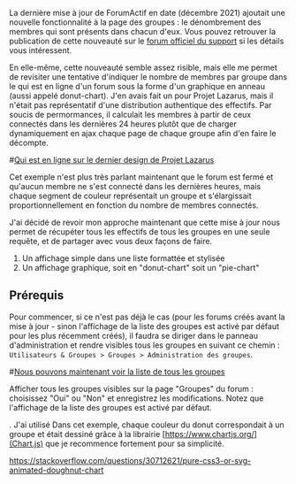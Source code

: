 La dernière mise à jour de ForumActif en date (décembre 2021) ajoutait une nouvelle fonctionnalité à la page des groupes : le dénombrement des membres qui sont présents dans chacun d'eux. Vous pouvez retrouver la publication de cette nouveauté sur le [forum officiel du support](https://forum.forumactif.com/t406331-amelioration-de-la-page-groupes "Amélioration de la page Groupes") si les détails vous intéressent.

En elle-même, cette nouveauté semble assez risible, mais elle me permet de revisiter une tentative d'indiquer le nombre de membres par groupe dans le qui est en ligne d'un forum sous la forme d'un graphique en anneau (aussi appelé donut-chart). J'en avais fait un pour Projet Lazarus, mais il n'était pas représentatif d'une distribution authentique des effectifs. Par soucis de permormances, il calculait les membres à partir de ceux connectés dans les dernières 24 heures plutôt que de charger dynamiquement en ajax chaque page de chaque groupe afin d'en faire le décompte.

#[Qui est en ligne sur le dernier design de Projet Lazarus](https://i.imgur.com/KtyPY6y.png)

Cet exemple n'est plus très parlant maintenant que le forum est fermé et qu'aucun membre ne s'est connecté dans les dernières heures, mais chaque segment de couleur représentait un groupe et s'élargissait proportionnellement en fonction du nombre de membres connectés.

J'ai décidé de revoir mon approche maintenant que cette mise à jour nous permet de récupéter tous les effectifs de tous les groupes en une seule requête, et de partager avec vous deux façons de faire.
1. Un affichage simple dans une liste formattée et stylisée
2. Un affichage graphique, soit en "donut-chart" soit un "pie-chart"

## Prérequis

Pour commencer, si ce n'est pas déjà le cas (pour les forums créés avant la mise à jour - sinon l'affichage de la liste des groupes est activé par défaut pour les plus récemment créés), il faudra se diriger dans le panneau d'administration et rendre visibles tous les groupes en suivant ce chemin : `Utilisateurs & Groupes > Groupes > Administration des groupes`. 

#[Nous pouvons maintenant voir la liste de tous les groupes](https://i.servimg.com/u/f14/09/00/01/33/liste-10.png)



Afficher tous les groupes visibles sur la page "Groupes" du forum : choisissez "Oui" ou "Non" et enregistrez les modifications. Notez que l'affichage de la liste des groupes est activé par défaut.

. J'ai utilisé
Dans cet exemple, chaque couleur du donut correspondait à un groupe et était dessiné grâce à la librairie [https://www.chartjs.org/](Chart.js) que je recommence fortement pour sa simplicité.

https://stackoverflow.com/questions/30712621/pure-css3-or-svg-animated-doughnut-chart
